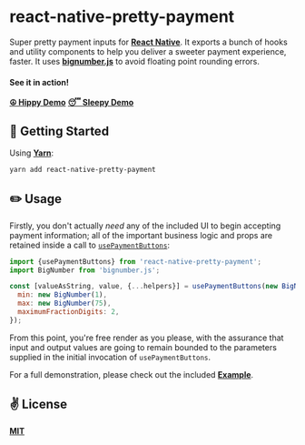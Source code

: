 # react-native-pretty-payment
Super pretty payment inputs for [**React Native**](https://reactnative.dev). It exports a bunch of hooks and utility components to help you deliver a sweeter payment experience, faster. It uses [**bignumber.js**](https://github.com/MikeMcl/bignumber.js/) to avoid floating point rounding errors.

#### See it in action!
[**☮️  Hippy Demo**](https://twitter.com/cawfree/status/1327734123415302144?s=20)
[**😴 Sleepy Demo**](https://twitter.com/cawfree/status/1327800083908325378?s=20)

## 🚀 Getting Started

Using [**Yarn**](https://yarnpkg.com):

```sh
yarn add react-native-pretty-payment
```

## ✏️ Usage

Firstly, you don't actually _need_ any of the included UI to begin accepting payment information; all of the important business logic and props are retained inside a call to [`usePaymentButtons`](./src/hooks/usePaymentButtons.ts):

```javascript
import {usePaymentButtons} from 'react-native-pretty-payment';
import BigNumber from 'bignumber.js';

const [valueAsString, value, {...helpers}] = usePaymentButtons(new BigNumber(1), {
  min: new BigNumber(1),
  max: new BigNumber(75),
  maximumFractionDigits: 2,
});
```

From this point, you're free render as you please, with the assurance that input and output values are going to remain bounded to the parameters supplied in the initial invocation of `usePaymentButtons`.

For a full demonstration, please check out the included [**Example**](./example/App.tsx).

## ✌️ License
[**MIT**](./LICENSE)
